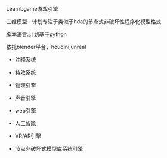 Learnbgame游戏引擎

三维模型--计划专注于类似于hda的节点式非破坏性程序化模型格式

脚本语言:计划基于python 

依托blender平台，houdini,unreal

*	注释系统

*	特效系统

*	物理引擎

*	声音引擎

*	web引擎

*	人工智能

*	VR/AR引擎

*	节点非破坏式模型库系统引擎
